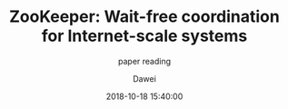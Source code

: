 ---
layout:     post
title:      "ZooKeeper: Wait-free coordination for Internet-scale systems"
subtitle:   "paper reading"
date:       2018-10-18 15:40:00
author:     "Dawei"
header-img: img/planet_earth_4k.jpg
tags:
    - paper reading
---